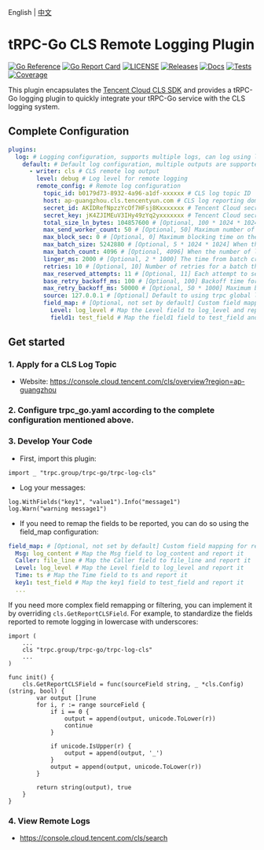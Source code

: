 English | [中文](README_CN.md)

# tRPC-Go CLS Remote Logging Plugin

[![Go Reference](https://pkg.go.dev/badge/github.com/trpc-ecosystem/go-log-cls.svg)](https://pkg.go.dev/github.com/trpc-ecosystem/go-log-cls)
[![Go Report Card](https://goreportcard.com/badge/github.com/trpc.group/trpc-go/trpc-log-cls)](https://goreportcard.com/report/github.com/trpc.group/trpc-go/trpc-log-cls)
[![LICENSE](https://img.shields.io/github/license/trpc-ecosystem/go-log-cls.svg?style=flat-square)](https://github.com/trpc-ecosystem/go-log-cls/blob/main/LICENSE)
[![Releases](https://img.shields.io/github/release/trpc-ecosystem/go-log-cls.svg?style=flat-square)](https://github.com/trpc-ecosystem/go-log-cls/releases)
[![Docs](https://img.shields.io/badge/docs-latest-green)](http://test.trpc.group.woa.com/docs/)
[![Tests](https://github.com/trpc-ecosystem/go-log-cls/actions/workflows/prc.yaml/badge.svg)](https://github.com/trpc-ecosystem/go-log-cls/actions/workflows/prc.yaml)
[![Coverage](https://codecov.io/gh/trpc-ecosystem/go-log-cls/branch/main/graph/badge.svg)](https://app.codecov.io/gh/trpc-ecosystem/go-log-cls/tree/main)

This plugin encapsulates the [Tencent Cloud CLS SDK](https://github.com/TencentCloud/tencentcloud-cls-sdk-go) and provides a tRPC-Go logging plugin to quickly integrate your tRPC-Go service with the CLS logging system.

## Complete Configuration

```yaml
plugins:
  log: # Logging configuration, supports multiple logs, can log using log.Get("xxx").Debug
    default: # Default log configuration, multiple outputs are supported for each log
      - writer: cls # CLS remote log output
        level: debug # Log level for remote logging
        remote_config: # Remote log configuration
          topic_id: b0179d73-8932-4a96-a1df-xxxxxx # CLS log topic ID
          host: ap-guangzhou.cls.tencentyun.com # CLS log reporting domain
          secret_id: AKIDRefNpzzYcOf7HFsj8Kxxxxxxx # Tencent Cloud secret_id
          secret_key: jK4ZJIMEuV3IHy49zYq2yxxxxxxx # Tencent Cloud secret_key
          total_size_ln_bytes: 104857600 # [Optional, 100 * 1024 * 1024] Maximum log size that the instance can cache
          max_send_worker_count: 50 # [Optional, 50] Maximum number of "goroutines" for concurrency
          max_block_sec: 0 # [Optional, 0] Maximum blocking time on the send method, default is 0 (non-blocking)
          max_batch_size: 5242880 # [Optional, 5 * 1024 * 1024] When the log size cached in the Batch is greater than or equal to MaxBatchSize, the batch will be sent
          max_batch_count: 4096 # [Optional, 4096] When the number of logs cached in the Batch is greater than or equal to MaxBatchCount, the batch will be sent
          linger_ms: 2000 # [Optional, 2 * 1000] The time from batch creation to being able to send
          retries: 10 # [Optional, 10] Number of retries for a batch that failed to send for the first time
          max_reserved_attempts: 11 # [Optional, 11] Each attempt to send a batch corresponds to an attempt, and this parameter controls the number of attempts returned to the user
          base_retry_backoff_ms: 100 # [Optional, 100] Backoff time for the first retry
          max_retry_backoff_ms: 50000 # [Optional, 50 * 1000] Maximum backoff time for retries
          source: 127.0.0.1 # [Optional] Default to using trpc global local_ip, service listening IP
          field_map: # [Optional, not set by default] Custom field mapping for reporting
            Level: log_level # Map the Level field to log_level and report it
            field1: test_field # Map the field1 field to test_field and report it
```

## Get started

### 1. Apply for a CLS Log Topic

- Website: https://console.cloud.tencent.com/cls/overview?region=ap-guangzhou

### 2. Configure trpc_go.yaml according to the complete configuration mentioned above.

### 3. Develop Your Code

- First, import this plugin:

```golang
import _ "trpc.group/trpc-go/trpc-log-cls"
```

- Log your messages:

```golang
log.WithFields("key1", "value1").Info("message1")
log.Warn("warning message1")
```

- If you need to remap the fields to be reported, you can do so using the field_map configuration:

```yaml
field_map: # [Optional, not set by default] Custom field mapping for reporting
  Msg: log_content # Map the Msg field to log_content and report it
  Caller: file_line # Map the Caller field to file_line and report it
  Level: log_level # Map the Level field to log_level and report it
  Time: ts # Map the Time field to ts and report it
  key1: test_field # Map the key1 field to test_field and report it
  ...
```

If you need more complex field remapping or filtering, you can implement it by overriding `cls.GetReportCLSField`. For example, to standardize the fields reported to remote logging in lowercase with underscores:

```golang
import (
	...
    cls "trpc.group/trpc-go/trpc-log-cls"
	...
)

func init() {
	cls.GetReportCLSField = func(sourceField string, _ *cls.Config) (string, bool) {
		var output []rune
		for i, r := range sourceField {
			if i == 0 {
				output = append(output, unicode.ToLower(r))
				continue
			}

			if unicode.IsUpper(r) {
				output = append(output, '_')
			}
			output = append(output, unicode.ToLower(r))
		}

		return string(output), true
	}
}
```

### 4. View Remote Logs

- https://console.cloud.tencent.com/cls/search
